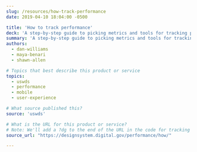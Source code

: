 ```yaml
---
slug: /resources/how-track-performance
date: 2019-04-10 18:04:00 -0500

title: 'How to track performance'
deck: 'A step-by-step guide to picking metrics and tools for tracking performance on your siteundefined'
summary: 'A step-by-step guide to picking metrics and tools for tracking performance on your siteundefined'
authors:
  - dan-williams
  - maya-benari
  - shawn-allen

# Topics that best describe this product or service
topics:
  - uswds
  - performance
  - mobile
  - user-experience

# What source published this?
source: 'uswds'

# What is the URL for this product or service?
# Note: We'll add a ?dg to the end of the URL in the code for tracking purposes
source_url: "https://designsystem.digital.gov/performance/how/"

---
```

